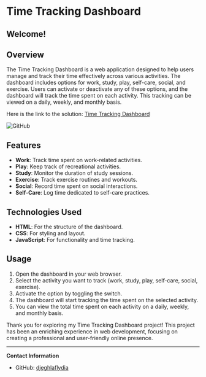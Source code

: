 # Time Tracking Dashboard

## Welcome!

## Overview

The Time Tracking Dashboard is a web application designed to help users manage and track their time effectively across various activities. The dashboard includes options for work, study, play, self-care, social, and exercise. Users can activate or deactivate any of these options, and the dashboard will track the time spent on each activity. This tracking can be viewed on a daily, weekly, and monthly basis.

Here is the link to the solution: [Time Tracking Dashboard](https://djeghlaflydia.github.io/Time_tracking_dashboard/)

![GitHub](https://github.com/user-attachments/assets/65de14a3-47dc-4ad5-82e9-a227a4e30e18)

## Features

- **Work**: Track time spent on work-related activities.
- **Play**: Keep track of recreational activities.
- **Study**: Monitor the duration of study sessions.
- **Exercise**: Track exercise routines and workouts.
- **Social**: Record time spent on social interactions.
- **Self-Care**: Log time dedicated to self-care practices.

## Technologies Used

- **HTML**: For the structure of the dashboard.
- **CSS**: For styling and layout.
- **JavaScript**: For functionality and time tracking.

## Usage

1. Open the dashboard in your web browser.
2. Select the activity you want to track (work, study, play, self-care, social, exercise).
3. Activate the option by toggling the switch.
4. The dashboard will start tracking the time spent on the selected activity.
5. You can view the total time spent on each activity on a daily, weekly, and monthly basis.

Thank you for exploring my Time Tracking Dashboard project! This project has been an enriching experience in web development, focusing on creating a professional and user-friendly online presence.

---

**Contact Information**

- GitHub: [djeghlaflydia](https://github.com/djeghlaflydia)

